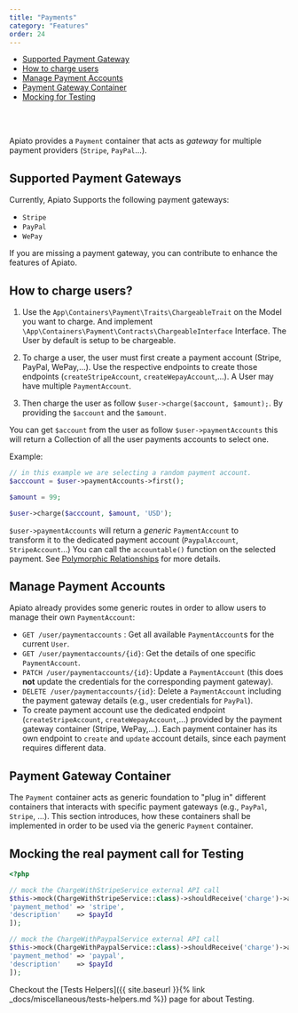 ```yaml
---
title: "Payments"
category: "Features"
order: 24
---
```


- [Supported Payment Gateway](#available-payment-gateways)
- [How to charge users](#how-it-works)
- [Manage Payment Accounts](#payment-accounts)
- [Payment Gateway Container](#payment-gateway-container)
- [Mocking for Testing](#mocking-the-real-call-for-testing)


<br>
<br>

Apiato provides a `Payment` container that acts as *gateway* for multiple payment providers (`Stripe`, 
`PayPal`...).


<a name="available-payment-gateways"></a>
## Supported Payment Gateways

Currently, Apiato Supports the following payment gateways:

* `Stripe`
* `PayPal`
* `WePay`

If you are missing a payment gateway, you can contribute to enhance the features of Apiato.



<a name="how-it-works"></a>
## How to charge users?

1) Use the `App\Containers\Payment\Traits\ChargeableTrait` on the Model you want to charge. And implement `\App\Containers\Payment\Contracts\ChargeableInterface` Interface. 
The User by default is setup to be chargeable.

2) To charge a user, the user must first create a payment account (Stripe, PayPal, WePay,...). Use the respective endpoints to create those endpoints (`createStripeAccount`, `createWepayAccount`,...). A User may have multiple `PaymentAccount`.

3) Then charge the user as follow `$user->charge($account, $amount);`. By providing the `$account` and the `$amount`.

You can get `$account` from the user as follow `$user->paymentAccounts` this will return a Collection of all the user payments accounts to select one. 

Example: 

```php
// in this example we are selecting a random payment account.
$acccount = $user->paymentAccounts->first();

$amount = 99;

$user->charge($acccount, $amount, 'USD');
```

`$user->paymentAccounts` will return a *generic* `PaymentAccount` to  
transform it to the dedicated payment account (`PaypalAccount`, `StripeAccount`...) You can call the `accountable()` function on the selected payment. See [Polymorphic Relationships](https://laravel.com/docs/5.5/eloquent-relationships#polymorphic-relations)
for more details.





<a name="payment-accounts"></a>
## Manage Payment Accounts

Apiato already provides some generic routes in order to allow users to manage their own `PaymentAccount`:
- `GET /user/paymentaccounts` : Get all available `PaymentAccount`s for the current `User`.
- `GET /user/paymentaccounts/{id}`: Get the details of one specific `PaymentAccount`.
- `PATCH /user/paymentaccounts/{id}`: Update a `PaymentAccount` (this does **not** update the credentials for the corresponding payment gateway).
- `DELETE /user/paymentaccounts/{id}`: Delete a `PaymentAccount` including the payment gateway details (e.g., user credentials for `PayPal`).
- To create payment account use the dedicated endpoint (`createStripeAccount`, `createWepayAccount`,...) provided by the payment gateway container (Stripe, WePay,...). Each payment container has its own endpoint to `create` and `update` account details, since each payment requires different data.



<a name="payment-gateway-container"></a>
## Payment Gateway Container

The `Payment` container acts as generic foundation to "plug in" different containers that interacts with specific payment gateways (e.g., `PayPal`, `Stripe`, ...). This section introduces, how these containers shall be implemented in order to be used via the generic `Payment` container.




<a name="mocking-the-real-call-for-testing"></a>
## Mocking the real payment call for Testing

```php
<?php

// mock the ChargeWithStripeService external API call
$this->mock(ChargeWithStripeService::class)->shouldReceive('charge')->andReturn([
'payment_method' => 'stripe',
'description'    => $payId
]);

// mock the ChargeWithPaypalService external API call
$this->mock(ChargeWithPaypalService::class)->shouldReceive('charge')->andReturn([
'payment_method' => 'paypal',
'description'    => $payId
]);

```

Checkout the [Tests Helpers]({{ site.baseurl }}{% link _docs/miscellaneous/tests-helpers.md %}) page for about Testing.




